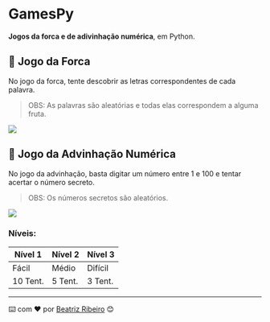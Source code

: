 # GamesPy

**Jogos da forca e de adivinhação numérica**, em Python.


## 🚀 Jogo da Forca
No jogo da forca, tente descobrir as letras correspondentes de cada palavra. 

> OBS: As palavras são aleatórias e todas elas correspondem a alguma fruta.

<img src="./int-python/__pycache__/src/download.png">


## 🚀 Jogo da Advinhação Numérica

No jogo da advinhação, basta digitar um número entre 1 e 100 e tentar acertar o número secreto. 

> OBS: Os números secretos são aleatórios.
> 
<img src="./int-python/__pycache__/src/download1.png">


### Níveis:

| Nível 1 | Nível 2 | Nível 3 |
|---------|---------|---------|
| Fácil   | Médio   | Difícil |
| 10 Tent.| 5 Tent. | 3 Tent. |














---
⌨️ com ❤️ por [Beatriz Ribeiro](https://github.com/Biiars00) 😊
